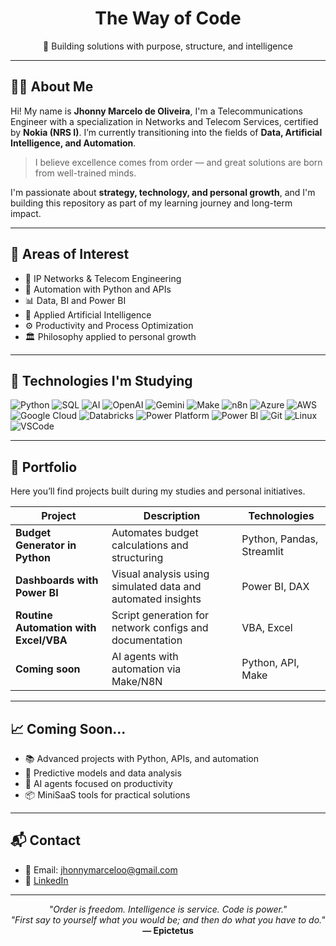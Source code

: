 <h1 align="center">The Way of Code</h1>
<p align="center">👑 Building solutions with purpose, structure, and intelligence</p>

---

## 👋🏼 About Me

Hi! My name is **Jhonny Marcelo de Oliveira**, I'm a Telecommunications Engineer with a specialization in Networks and Telecom Services, certified by **Nokia (NRS I)**. I’m currently transitioning into the fields of **Data, Artificial Intelligence, and Automation**.

> I believe excellence comes from order — and great solutions are born from well-trained minds.

I'm passionate about **strategy, technology, and personal growth**, and I'm building this repository as part of my learning journey and long-term impact.

---

## 🧠 Areas of Interest

- 📡 IP Networks & Telecom Engineering  
- 🤖 Automation with Python and APIs  
- 📊 Data, BI and Power BI  
- 🧬 Applied Artificial Intelligence  
- ⚙️ Productivity and Process Optimization  
- 🏛️ Philosophy applied to personal growth  

---

## 🚀 Technologies I'm Studying

![Python](https://img.shields.io/badge/-Python-3776AB?style=flat-square&logo=python&logoColor=white)
![SQL](https://img.shields.io/badge/-SQL-4479A1?style=flat-square&logo=mysql&logoColor=white)
![AI](https://img.shields.io/badge/-Artificial%20Intelligence-6A1B9A?style=flat-square&logo=OpenAI&logoColor=white)
![OpenAI](https://img.shields.io/badge/-OpenAI-412991?style=flat-square&logo=openai&logoColor=white)
![Gemini](https://img.shields.io/badge/-Gemini-4285F4?style=flat-square&logo=google&logoColor=white)
![Make](https://img.shields.io/badge/-Make-5531A7?style=flat-square&logo=make&logoColor=white)
![n8n](https://img.shields.io/badge/-n8n-ff6d00?style=flat-square&logo=n8n&logoColor=white)
![Azure](https://img.shields.io/badge/-Microsoft%20Azure-0078D4?style=flat-square&logo=microsoftazure&logoColor=white)
![AWS](https://img.shields.io/badge/-AWS-232F3E?style=flat-square&logo=amazonaws&logoColor=white)
![Google Cloud](https://img.shields.io/badge/-Google%20Cloud-4285F4?style=flat-square&logo=googlecloud&logoColor=white)
![Databricks](https://img.shields.io/badge/-Databricks-E62C2E?style=flat-square&logo=databricks&logoColor=white)
![Power Platform](https://img.shields.io/badge/-Power%20Platform-742774?style=flat-square&logo=microsoftpowerplatform&logoColor=white)
![Power BI](https://img.shields.io/badge/-Power%20BI-F2C811?style=flat-square&logo=powerbi&logoColor=black)
![Git](https://img.shields.io/badge/-Git-F05032?style=flat-square&logo=git&logoColor=white)
![Linux](https://img.shields.io/badge/-Linux-FCC624?style=flat-square&logo=linux&logoColor=black)
![VSCode](https://img.shields.io/badge/-VSCode-007ACC?style=flat-square&logo=visual-studio-code&logoColor=white)

---

## 📂 Portfolio

Here you’ll find projects built during my studies and personal initiatives.

| Project | Description | Technologies |
|--------|-------------|--------------|
| **Budget Generator in Python** | Automates budget calculations and structuring | Python, Pandas, Streamlit |
| **Dashboards with Power BI** | Visual analysis using simulated data and automated insights | Power BI, DAX |
| **Routine Automation with Excel/VBA** | Script generation for network configs and documentation | VBA, Excel |
| **Coming soon** | AI agents with automation via Make/N8N | Python, API, Make |

---

## 📈 Coming Soon...

- 📚 Advanced projects with Python, APIs, and automation  
- 🔎 Predictive models and data analysis  
- 🤖 AI agents focused on productivity  
- 📦 MiniSaaS tools for practical solutions  

---

## 📬 Contact

- 📧 Email: jhonnymarceloo@gmail.com  
- 💼 [LinkedIn](https://www.linkedin.com/in/jhonny-oliveira-247826114/)

---

<p align="center">
  <em>"Order is freedom. Intelligence is service. Code is power."</em><br/>
  <em>"First say to yourself what you would be; and then do what you have to do."</em><br/>
  <strong>— Epictetus</strong>
</p>
